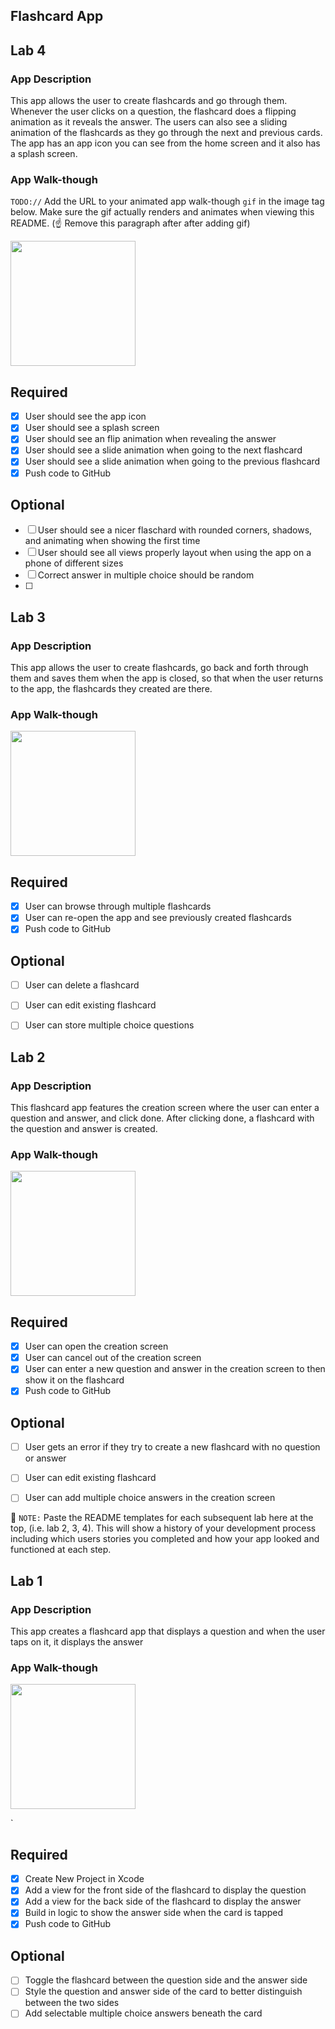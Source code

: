 ## Flashcard App

## Lab 4

### App Description
This app allows the user to create flashcards and go through them. Whenever the user clicks on a question, the flashcard does a flipping animation as it reveals the answer. The users can also see a sliding animation of the flashcards as they go through the next and previous cards. The app has an app icon you can see from the home screen and it also has a splash screen.

### App Walk-though
`TODO://` Add the URL to your animated app walk-though `gif` in the image tag below. Make sure the gif actually renders and animates when viewing this README. (☝️ Remove this paragraph after after adding gif)

<img src="http://g.recordit.co/8WzcqTw6mr.gif" width=200><br>

## Required
- [X] User should see the app icon 
- [X] User should see a splash screen
- [X] User should see an flip animation when revealing the answer
- [X] User should see a slide animation when going to the next flashcard
- [X] User should see a slide animation when going to the previous flashcard
- [X] Push code to GitHub
## Optional
- [ ] User should see a nicer flaschard with rounded corners, shadows, and animating when showing the first time
- [ ] User should see all views properly layout when using the app on a phone of different sizes
- [ ] Correct answer in multiple choice should be random
- [ ] 

## Lab 3

### App Description
This app allows the user to create flashcards, go back and forth through them and saves them when the app is closed, so that when the user returns to the app, the flashcards they created are there.

### App Walk-though

<img src=http://g.recordit.co/Ix8SOj95qN.gif width=200><br>


## Required
- [X] User can browse through multiple flashcards
- [X] User can re-open the app and see previously created flashcards
- [X] Push code to GitHub
## Optional
- [ ] User can delete a flashcard
- [ ] User can edit existing flashcard
- [ ] User can store multiple choice questions



## Lab 2

### App Description
This flashcard app features the creation screen where the user can enter a question and answer, and click done. After clicking done, a flashcard with the question and answer is created.

### App Walk-though

<img src="http://g.recordit.co/7M7P5oXqgF.gif" width=200><br>

## Required
- [x] User can open the creation screen
- [x] User can cancel out of the creation screen
- [x] User can enter a new question and answer in the creation screen to then show it on the flashcard
- [x] Push code to GitHub
## Optional
- [ ] User gets an error if they try to create a new flashcard with no question or answer
- [ ] User can edit existing flashcard
- [ ] User can add multiple choice answers in the creation screen



📝 `NOTE:` Paste the README templates for each subsequent lab here at the top, (i.e. lab 2, 3, 4). This will show a history of your development process including which users stories you completed and how your app looked and functioned at each step.





## Lab 1

### App Description
  This app creates a flashcard app that displays a question and when the user taps on it, it displays the answer

### App Walk-though

<img src="http://g.recordit.co/rNS8b7ByC7.gif" width=200><br>

`

## Required
- [x] Create New Project in Xcode
- [x] Add a view for the front side of the flashcard to display the question
- [x] Add a view for the back side of the flashcard to display the answer
- [x] Build in logic to show the answer side when the card is tapped
- [x] Push code to GitHub
## Optional
- [ ] Toggle the flashcard between the question side and the answer side
- [ ] Style the question and answer side of the card to better distinguish between the two sides
- [ ] Add selectable multiple choice answers beneath the card
